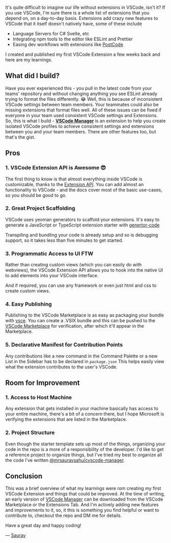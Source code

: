 It's quite difficult to imagine our life without extensions in VSCode, isn't it? If you use VSCode, I'm sure there is a whole list of extensions that you depend on, on a day-to-day basis. Extensions add crazy new features to VSCode that it itself doesn't natively have, some of these include 

- Language Servers for C# Svelte, etc
- Integrating npm tools to the editor like ESLint and Prettier
- Easing dev workflows with extensions like [PostCode](https://marketplace.visualstudio.com/items?itemName=rohinivsenthil.postcode)

I created and published my first VSCode Extension a few weeks back and here are my learnings. 

## What did I build?

Have you ever experienced this - you pull in the latest code from your teams' repository and without changing anything you see ESLint already trying to format the files differently. 😂 Well, this is because of inconsistent VSCode settings between team members. Your teammates could also be missing extensions that format files well. All of these issues can be fixed if everyone in your team used consistent VSCode settings and Extensions. So, this is what I build - **[VSCode Manager](https://github.com/mrsauravsahu/vscode-manager)** is an extension to help you create isolated VSCode profiles to achieve consistent settings and extensions between you and your team members. There are other features too, but that's the gist.

## Pros

### 1. VSCode Extension API is Awesome 😎

The first thing to know is that almost everything inside VSCode is customizable, thanks to the [Extension API](https://code.visualstudio.com/api). You can add almost an functionality to VSCode - and the docs cover most of the basic use-cases, so you should be good to go.

### 2. Great Project Scaffolding

VSCode uses yeoman generators to scaffold your extensions. It's easy to generate a JavaScript or TypeScript extension starter with [genertor-code](https://www.npmjs.com/package/generator-code)

Transpiling and bundling your code is already setup and so is debugging support, so it takes less than five minutes to get started.

### 3. Programmatic Access to UI FTW

Rather than creating custom views (which you can easily do with webviews), the VSCode Extension API allows you to hook into the native UI to add elements into your VSCode interface.

And if required, you can use any framework or even just html and css to create custom views.

### 4. Easy Publishing

Publishing to the VSCode Marketplace is as easy as packaging your bundle with [vsce](https://www.npmjs.com/package/vsce). You can create a .VSIX bundle and this can be pushed to the [VSCode Marketplace](https://marketplace.visualstudio.com/manage) for verification, after which it'll appear in the Marketplace.

### 5. Declarative Manifest for Contribution Points

Any contributions like a new command in the Command Palette or a new List in the Sidebar has to be declared in `package.json` This helps easily view what the extension contributes to the user's VSCode.  

## Room for Improvement

### 1. Access to Host Machine

Any extension that gets installed in your machine basically has access to your entire machine, there's a bit of a concern there, but I hope Microsoft is verifying the extensions that are listed in the Marketplace.

### 2. Project Structure

Even though the starter template sets up most of the things, organizing your code in the repo is a more of a responsibility of the developer. I'd like to get a reference project to organize things, but I've tried my best to organize all the code I've written [@mrsauravsahu/cvscode-manager](https://github.com/mrsauravsahu/vscode-manager).

## Conclusion

This was a brief overview of what my learnings were rom creating my first VSCode Extension and things that could be improved. At the time of writing, an early version of [VSCode Manager](https://github.com/mrsauravsahu/vscode-manager) can be downloaded from the VSCode Marketplace or the Extensions Tab. And I'm actively adding new features and improvements to it, so, it this is something you find helpful or want to contribute to, checkout the repo and DM me for details. 

Have a great day and happy coding!

— [Saurav](https://twitter.com/mrsauravsahu)